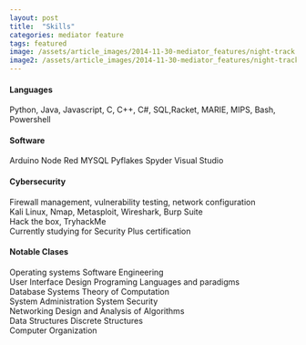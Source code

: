 ```yaml
---
layout: post
title:  "Skills"
categories: mediator feature
tags: featured
image: /assets/article_images/2014-11-30-mediator_features/night-track.JPG
image2: /assets/article_images/2014-11-30-mediator_features/night-track-mobile.JPG
---
```


#### Languages

Python, Java, Javascript, C, C++, C#, SQL,Racket, MARIE, MIPS, Bash, Powershell

#### Software
Arduino 
Node Red 
MYSQL 
Pyflakes 
Spyder
Visual Studio

#### Cybersecurity

Firewall management, vulnerability testing, network configuration <br>
Kali Linux, Nmap, Metasploit, Wireshark, Burp Suite <br>
Hack the box, TryhackMe <br>
Currently studying for Security Plus certification <br>

#### Notable Clases

Operating systems	     Software Engineering <br>
User Interface Design  	 Programing Languages and paradigms <br>
Database Systems	     Theory of Computation <br>
System Administration	 System Security <br>
Networking	             Design and Analysis of Algorithms <br>
Data Structures 	     Discrete Structures <br>
Computer Organization

